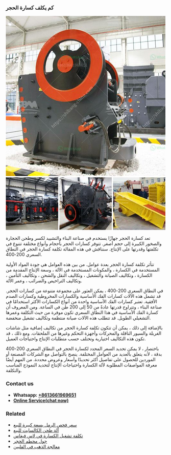<h3>كم يكلف كسارة الحجر</h3><img src='1701853314.jpg' alt=''><p>تعد كسارة الحجر جهازًا يستخدم في صناعة البناء والتشييد لكسر وطحن الحجارة والصخور الكبيرة إلى حجم أصغر. تتوفر كسارات الحجر بأحجام وأنواع مختلفة تتنوع في تكلفتها وقدرتها على الإنتاج. سنناقش في هذه المقالة تكلفة كسارة الحجر في النطاق السعري 200-400.</p><p>تتأثر تكلفة كسارة الحجر بعدة عوامل. من بين هذه العوامل هي جودة المواد الأولية المستخدمة في الكسارة ، والمكونات المستخدمة في الآلة ، وسعة الإنتاج المقدمة من الكسارة ، وتكاليف الصيانة والتشغيل ، وتكاليف النقل والشحن ، وتكاليف التأمين ، وتكاليف التراخيص والضرائب ، وعمر الآلة.</p><p>في النطاق السعري 200-400 ، يمكن العثور على مجموعة متنوعة من كسارات الحجر. قد تشمل هذه الآلات كسارات الفك الأساسية والكسارات المخروطية وكسارات الصدم الأفقية. تعتبر كسارات الفك الأساسية واحدة من أنواع الكسارات الأكثر استخدامًا في صناعة البناء ، وتتراوح قدرتها عادةً من 50 إلى 200 طن في الساعة. ومن المعروف أن كسارة الفك الأساسية في هذا النطاق السعري تكون موفرة من حيث التكلفة وعمرها التشغيلي الطويل. قد تتطلب هذه الآلات صيانة منتظمة وتكاليف تشغيل منخفضة.</p><p>بالإضافة إلى ذلك ، يمكن أن تتكون تكلفة كسارة الحجر من تكاليف إضافية مثل شاشات الغربلة والسيور الناقلة والمحركات وأجهزة التحكم وغيرها من الملحقات. ومع ذلك ، قد تكون هذه التكاليف اختيارية وتختلف حسب متطلبات الإنتاج واحتياجات العميل.</p><p>باختصار ، لا يمكن تحديد السعر المحدد لكسارة الحجر في النطاق السعري 200-400 بدقة ، لأنه يتعلق بالعديد من العوامل المختلفة. ينصح بالتواصل مع الشركات المصنعة أو الموردين للحصول على تفاصيل أكثر تحديدًا وأسعار وعروض محددة. من المهم أيضًا معرفة المواصفات المطلوبة لآلة الكسارة واحتياجات الإنتاج لتحديد النموذج المناسب والتكلفة.</p><h3>Contact us</h3><ul><li><strong>Whatsapp:&nbsp;<a href="https://wa.me/8613661969651">+8613661969651</a></strong></li><li><a href="https://swt.shibang-china.com/?git&amp;zhl&amp;كم يكلف كسارة الحجر"><strong>Online Service(chat now)</strong></a></li></ul><h3>Related</h3><ul><li><a href='سعر فحص الرمل بسعة كبيرة للبيع.md'>سعر فحص الرمل بسعة كبيرة للبيع</a></li><li><a href='آلة طحن الكالسايت للبيع.md'>آلة طحن الكالسايت للبيع</a></li><li><a href='تكلفة تشغيل الكسارة في لاس فيغاس.md'>تكلفة تشغيل الكسارة في لاس فيغاس</a></li><li><a href='جول محطم الحجر.md'>جول محطم الحجر</a></li><li><a href='معالجة الذهب في الفلبين.md'>معالجة الذهب في الفلبين</a></li></ul>